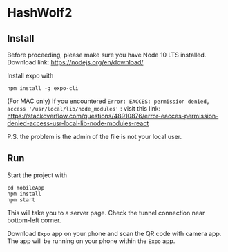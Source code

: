 # HashWolf2

## Install
Before proceeding, please make sure you have Node 10 LTS installed. Download link: https://nodejs.org/en/download/

Install expo with 
```
npm install -g expo-cli
```

(For MAC only) If you encountered `Error: EACCES: permission denied, access '/usr/local/lib/node_modules'` :
visit this link: https://stackoverflow.com/questions/48910876/error-eacces-permission-denied-access-usr-local-lib-node-modules-react

P.S. the problem is the admin of the file is not your local user.

## Run
Start the project with
```
cd mobileApp
npm install
npm start
```

This will take you to a server page. Check the tunnel connection near bottom-left corner.

Download `Expo` app on your phone and scan the QR code with camera app. The app will be running on your phone within the `Expo` app.

